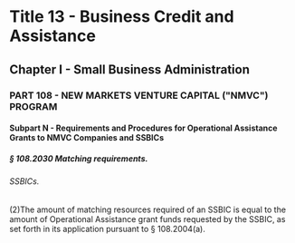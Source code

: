 
# Title 13 - Business Credit and Assistance
## Chapter I - Small Business Administration
### PART 108 - NEW MARKETS VENTURE CAPITAL ("NMVC") PROGRAM
#### Subpart N - Requirements and Procedures for Operational Assistance Grants to NMVC Companies and SSBICs
##### § 108.2030 Matching requirements.
###### SSBICs.

(2)The amount of matching resources required of an SSBIC is equal to the amount of Operational Assistance grant funds requested by the SSBIC, as set forth in its application pursuant to § 108.2004(a).
